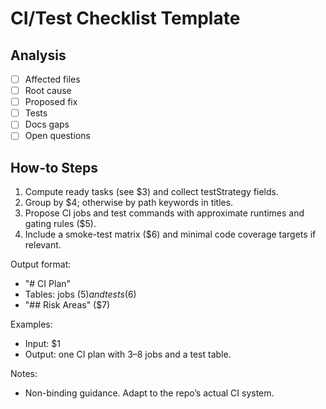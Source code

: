 <!-- $1 = task path (e.g., "/tm-ci") -->
<!-- $2 = purpose statement -->
<!-- $3 = ready tasks path (e.g., "/tm-next") -->
<!-- $4 = grouping method (e.g., "by component/tag") -->
<!-- $5 = CI job details (name | trigger | commands | est_time) -->
<!-- $6 = test matrix (scope | command | expected_artifacts) -->
<!-- $7 = risk areas -->

# CI/Test Checklist Template

## Analysis
- [ ] Affected files
- [ ] Root cause
- [ ] Proposed fix
- [ ] Tests
- [ ] Docs gaps
- [ ] Open questions

## How-to Steps
1. Compute ready tasks (see $3) and collect testStrategy fields.
2. Group by $4; otherwise by path keywords in titles.
3. Propose CI jobs and test commands with approximate runtimes and gating rules ($5).
4. Include a smoke-test matrix ($6) and minimal code coverage targets if relevant.

Output format:
- "# CI Plan"
- Tables: jobs ($5) and tests ($6)
- "## Risk Areas" ($7)

Examples:
- Input: $1
- Output: one CI plan with 3–8 jobs and a test table.

Notes:
- Non-binding guidance. Adapt to the repo’s actual CI system.
